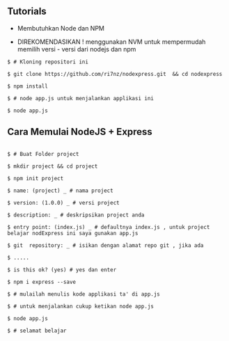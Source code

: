 ## Tutorials

- Membutuhkan Node dan NPM    

- DIREKOMENDASIKAN ! menggunakan NVM untuk mempermudah memilih versi - versi dari nodejs dan npm   

```shell
$ # Kloning repositori ini 

$ git clone https://github.com/ri7nz/nodexpress.git  && cd nodexpress   

$ npm install    

$ # node app.js untuk menjalankan applikasi ini

$ node app.js   

```

## Cara Memulai NodeJS + Express

   
```shell 

$ # Buat Folder project 
   
$ mkdir project && cd project   
   
$ npm init project
   
$ name: (project) _ # nama project

$ version: (1.0.0) _ # versi project 

$ description: _ # deskripsikan project anda

$ entry point: (index.js) _ # defaultnya index.js , untuk project belajar nodExpress ini saya gunakan app.js

$ git  repository: _ # isikan dengan alamat repo git , jika ada

$ .....

$ is this ok? (yes) # yes dan enter

$ npm i express --save

$ # mulailah menulis kode applikasi ta' di app.js

$ # untuk menjalankan cukup ketikan node app.js

$ node app.js

$ # selamat belajar
   
```

